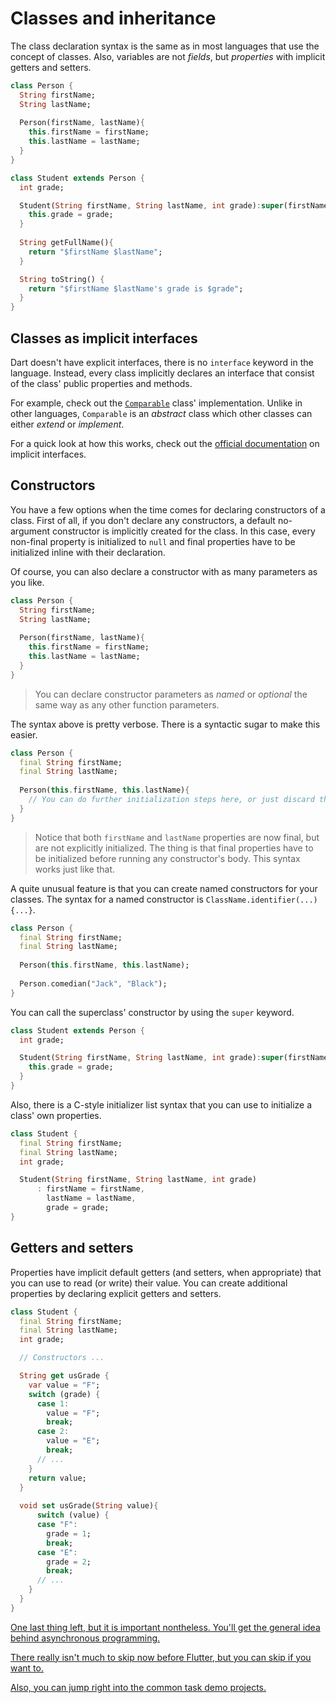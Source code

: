 # Classes and inheritance

The class declaration syntax is the same as in most languages that use the concept of classes. Also, variables are not *fields*, but *properties* with implicit getters and setters.

```dart
class Person {
  String firstName;
  String lastName;
  
  Person(firstName, lastName){
    this.firstName = firstName;
    this.lastName = lastName;
  }
}

class Student extends Person {
  int grade;

  Student(String firstName, String lastName, int grade):super(firstName, lastName){
    this.grade = grade;
  }
    
  String getFullName(){
    return "$firstName $lastName";
  }

  String toString() {
    return "$firstName $lastName's grade is $grade";
  }
}
```

## Classes as implicit interfaces

Dart doesn't have explicit interfaces, there is no `interface` keyword in the language. Instead, every class implicitly declares an interface that consist of the class' public properties and methods.

For example, check out the [`Comparable`](https://github.com/dart-lang/sdk/blob/master/sdk/lib/core/comparable.dart) class' implementation. Unlike in other languages, `Comparable` is an *abstract* class which other classes can either *extend* or *implement*.

For a quick look at how this works, check out the [official documentation](https://dart.dev/guides/language/language-tour#implicit-interfaces) on implicit interfaces.

## Constructors

You have a few options when the time comes for declaring constructors of a class. First of all, if you don't declare any constructors, a default no-argument constructor is implicitly created for the class. In this case, every non-final property is initialized to `null` and final properties have to be initialized inline with their declaration.

Of course, you can also declare a constructor with as many parameters as you like.

```dart
class Person {
  String firstName;
  String lastName;
  
  Person(firstName, lastName){
    this.firstName = firstName;
    this.lastName = lastName;
  }
}
```

> You can declare constructor parameters as *named* or *optional* the same way as any other function parameters.

The syntax above is pretty verbose. There is a syntactic sugar to make this easier.

```dart
class Person {
  final String firstName;
  final String lastName;
  
  Person(this.firstName, this.lastName){
    // You can do further initialization steps here, or just discard the block body and end the constructor with a semicolon after the parameter list.
  }
}
```

> Notice that both `firstName` and `lastName` properties are now final, but are not explicitly initialized. The thing is that final properties have to be initialized before running any constructor's body. This syntax works just like that.

A quite unusual feature is that you can create named constructors for your classes. The syntax for a named constructor is `ClassName.identifier(...){...}`.

```dart
class Person {
  final String firstName;
  final String lastName;
  
  Person(this.firstName, this.lastName);
    
  Person.comedian("Jack", "Black");
}
```

You can call the superclass' constructor by using the `super` keyword.

```dart
class Student extends Person {
  int grade;

  Student(String firstName, String lastName, int grade):super(firstName, lastName){
    this.grade = grade;
  }
}
```

Also, there is a C-style initializer list syntax that you can use to initialize a class' own properties.

```dart
class Student {
  final String firstName;
  final String lastName;
  int grade;

  Student(String firstName, String lastName, int grade)
      : firstName = firstName,
        lastName = lastName,
        grade = grade;
}
```

## Getters and setters

Properties have implicit default getters (and setters, when appropriate) that you can use to read (or write) their value. You can create additional properties by declaring explicit getters and setters.

```dart
class Student {
  final String firstName;
  final String lastName;
  int grade;

  // Constructors ...

  String get usGrade {
    var value = "F";
    switch (grade) {
      case 1:
        value = "F";
        break;
      case 2:
        value = "E";
        break;
      // ...
    }
    return value;
  }
  
  void set usGrade(String value){
      switch (value) {
      case "F":
        grade = 1;
        break;
      case "E":
        grade = 2;
        break;
      // ...
    }
  }
}
```

 [One last thing left, but it is important nontheless. You'll get the general idea behind asynchronous programming.](08_Async_summary.md) 

 [There really isn't much to skip now before Flutter, but you can skip if you want to.](../02_Flutter/01_Flutter_core_concepts.md) 

 [Also, you can jump right into the common task demo projects.](../03_common_task_demos/01_Common_task_demos.md) 